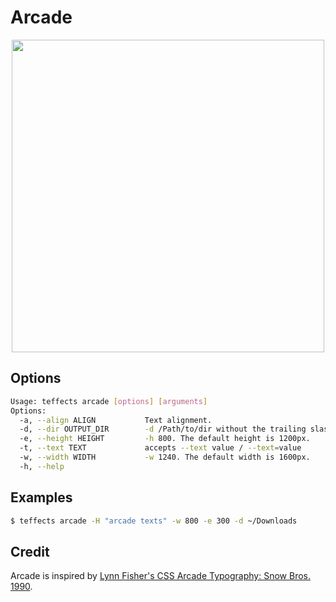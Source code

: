 # Arcade

<p align="center">
<img width="500" src="https://raw.githubusercontent.com/shinokada/teffects/main/images/arcade.png" /> 
</p>

## Options

```sh
Usage: teffects arcade [options] [arguments]
Options:
  -a, --align ALIGN           Text alignment.
  -d, --dir OUTPUT_DIR        -d /Path/to/dir without the trailing slash.
  -e, --height HEIGHT         -h 800. The default height is 1200px.
  -t, --text TEXT             accepts --text value / --text=value
  -w, --width WIDTH           -w 1240. The default width is 1600px.
  -h, --help 
```

## Examples

```sh
$ teffects arcade -H "arcade texts" -w 800 -e 300 -d ~/Downloads
```

## Credit

Arcade is inspired by [Lynn Fisher's CSS Arcade Typography: Snow Bros. 1990](https://codepen.io/lynnandtonic/pen/rNVNpmN).